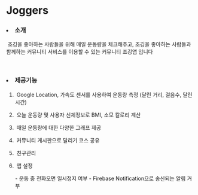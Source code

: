 # Joggers

<h3><li>소개</li></h3>
<p>&nbsp;조깅을 좋아하는 사람들을 위해 매일 운동량을 체크해주고, 조깅을 좋아하는 사람들과 함께하는 커뮤니티 서비스를 이용할 수 있는 커뮤니티 조깅앱 입니다</p>
<br>

<h3><li>제공기능</li></h3>
<ul>
<p><li type=1>&nbsp;Google Location, 가속도 센서를 사용하여 운동량 측정 (달린 거리, 걸음수, 달린 시간)</li></p>

<p><li type=1>&nbsp;오늘 운동량 및 사용자 신체정보로 BMI, 소모 칼로리 계산</li></p>

<p><li type=1>&nbsp;매일 운동량에 대한 다양한 그래프 제공</li></p>

<p><li type=1>&nbsp;커뮤니티 게시판으로 달리기 코스 공유</li></p>

<p><li type=1>&nbsp;친구관리</li></p>

<p><li type=1>&nbsp;앱 설정</li></p>
- 운동 중 전화오면 일시정지 여부
- Firebase Notification으로 송신되는 알림 거부
 
</ul>
